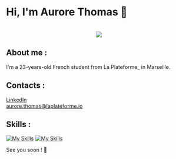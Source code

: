 # Hi, I'm Aurore Thomas 👋 
 </br>
<div id="header" align="center">
  <a href="https://visitcount.itsvg.in">
    <img src="https://visitcount.itsvg.in/api?id=aurore-thomas&label=Profile%20Views&color=6&icon=5&pretty=true"/>
  </a>
 </div>
 
## About me :
I'm a 23-years-old French student from La Plateforme_ in Marseille.
  
 ## Contacts :
[LinkedIn](https://www.linkedin.com/in/aurore-thomas-laplateforme "My LinkedIn") </br>
[aurore.thomas@laplateforme.io](mailto:aurore.thomas@laplateforme.io "Send my an email")

## Skills : 
[![My Skills](https://skillicons.dev/icons?i=java,cs,py,mysql,linux,git)](https://skillicons.dev)
[![My Skills](https://skillicons.dev/icons?i=js,html,css,figma,powershell)](https://skillicons.dev)

See you soon ! 👋



<!--
**aurore-thomas/aurore-thomas** is a ✨ _special_ ✨ repository because its `README.md` (this file) appears on your GitHub profile.

Here are some ideas to get you started:

- 🔭 I’m currently working on ...
- 🌱 I’m currently learning ...
- 👯 I’m looking to collaborate on ...
- 🤔 I’m looking for help with ...
- 💬 Ask me about ...
- 📫 How to reach me: ...
- 😄 Pronouns: ...
- ⚡ Fun fact: ...
-->
